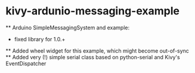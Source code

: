 kivy-ardunio-messaging-example
==============================

** Arduino SimpleMessagingSystem and example:
* fixed library for 1.0.+

** Added wheel widget for this example, which might become out-of-sync
** Added very (!) simple serial class based on python-serial and Kivy's EventDispatcher
